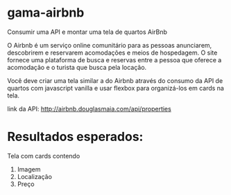 # gama-airbnb
Consumir uma API e montar uma tela de quartos AirBnb

O Airbnb é um serviço online comunitário para as pessoas
anunciarem, descobrirem e reservarem acomodações e meios de
hospedagem. O site fornece uma plataforma de busca e reservas
entre a pessoa que oferece a acomodação e o turista que busca pela
locação.

Você deve criar uma tela similar a do Airbnb através do consumo da
API de quartos com javascript vanilla e usar flexbox para organizá-los
em cards na tela.

link da API: http://airbnb.douglasmaia.com/api/properties

# Resultados esperados:

Tela com cards contendo

1. Imagem
2. Localização
3. Preço

